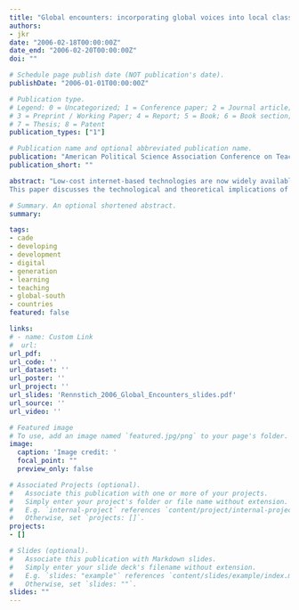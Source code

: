 ```yaml
---
title: "Global encounters: incorporating global voices into local classrooms [Paper presentation]"
authors:
- jkr
date: "2006-02-18T00:00:00Z"
date_end: "2006-02-20T00:00:00Z"
doi: ""

# Schedule page publish date (NOT publication's date).
publishDate: "2006-01-01T00:00:00Z"

# Publication type.
# Legend: 0 = Uncategorized; 1 = Conference paper; 2 = Journal article;
# 3 = Preprint / Working Paper; 4 = Report; 5 = Book; 6 = Book section;
# 7 = Thesis; 8 = Patent
publication_types: ["1"]

# Publication name and optional abbreviated publication name.
publication: "American Political Science Association Conference on Teaching and Learning, Washington, DC"
publication_short: ""

abstract: "Low-cost internet-based technologies are now widely available around the world even in areas previously de-facto cut off from the core of Western educational centers. These technologies enable us to build bridges across the North-South divide in our classrooms, allowing educators to add individual and truly global voices to the multiple sources of information their students are exposed to directly in their classrooms. This provides a low-cost and unique experience for students that adds often marginalized voices, views, and experiences to the agenda set by the global news media. This type of learning-experience is especially important to a new generation of students (often characterized as \"millennials\") that tends to be more open to learning based on personal discovery rather than a passive reception of textbook-based arguments.
This paper discusses the technological and theoretical implications of virtual encounters in a class-room setting and for scholarly collaborations, provides concrete examples, and demonstrates the use of these encounters for a discovery-based learning experience of concepts such as levels of analysis, agenda setting, bounded rationality, cultural and contextual-based theories, complex interdependence, to name just a few."

# Summary. An optional shortened abstract.
summary:

tags:
- cade
- developing
- development
- digital
- generation
- learning
- teaching
- global-south
- countries
featured: false

links:
# - name: Custom Link
#  url:
url_pdf:
url_code: ''
url_dataset: ''
url_poster: ''
url_project: ''
url_slides: 'Rennstich_2006_Global_Encounters_slides.pdf'
url_source: ''
url_video: ''

# Featured image
# To use, add an image named `featured.jpg/png` to your page's folder.
image:
  caption: 'Image credit: '
  focal_point: ""
  preview_only: false

# Associated Projects (optional).
#   Associate this publication with one or more of your projects.
#   Simply enter your project's folder or file name without extension.
#   E.g. `internal-project` references `content/project/internal-project/index.md`.
#   Otherwise, set `projects: []`.
projects:
- []

# Slides (optional).
#   Associate this publication with Markdown slides.
#   Simply enter your slide deck's filename without extension.
#   E.g. `slides: "example"` references `content/slides/example/index.md`.
#   Otherwise, set `slides: ""`.
slides: ""
---
```

